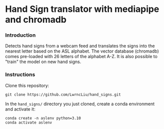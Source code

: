 # Hand Sign translator with mediapipe and chromadb

### Introduction
Detects hand signs from a webcam feed and translates the signs into the nearest letter based on the ASL alphabet. The vector database (chromadb) comes pre-loaded with 26 letters of the alphabet A-Z. It is also possible to "train" the model on new hand signs.

### Instructions

Clone this repository:

```git clone https://github.com/LwrncLiu/hand_signs.git```

In the `hand_signs/` directory you just cloned, create a conda environment and activate it:

```
conda create -n aslenv python=3.10
conda activate aslenv
```
